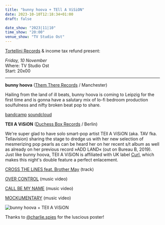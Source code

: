 ```yaml
---
title: "bunny hoova + TEll A ViSiON"
date: 2023-10-10T12:18:34+01:00
draft: false

date_show: "2023|11|10"
time_show: "20:00"
venue_show: "TV Studio Ost"
---
```


[Tortellini Records](https://tortellinirecords.bandcamp.com) & income tax refund present:

_Friday, 10 November_
\
Where: TV Studio Ost
\
Start: 20x00

---

**bunny hoova** ([Them There Records](https://themthere.bandcamp.com) / Manchester)

Hailing from the land of ill beats, bunny hoova is coming to Leipzig for the first time and is gonna have a salutary mix of lo-fi bedroom production soulfulness and nifty broken beat pop to share.

[bandcamp](https://bunnyhoova.bandcamp.com/album/longing)
[soundcloud](https://soundcloud.com/bunnyhoova)

**TEll A ViSiON** ([Duchess Box Records](https://soundcloud.com/user-935381613) / Berlin)

We're super glad to have solo smart-pop artist TEll A ViSiON (aka. TAV fka. Tellavision) sharing the stage to dredge us with her new selection of mesmerizing pop pearls as can be heard her on her recent s/t album as well as already on her previous record »ADD LAND« (out on Bureau B, 2019). Just like bunny hoova, TEll A ViSiON is affiliated with UK label [Curl](https://www.youtube.com/channel/UCl0wOOHun0PoNLkzNvKA0yQ), which makes this night's double feature a perfect enlacement.

[CROSS THE LiNES feat. Brother May](https://tellavision.bandcamp.com/track/cross-the-lines-feat-brother-may) (track)

[OVER CONTROL](https://www.youtube.com/watch?v=5Mczf2E65VU) (music video)

[CALL BE MY NAME](https://www.youtube.com/watch?v=ilrEgv0H63c) (music video)

[MOCKUMENTARY](https://www.youtube.com/watch?v=l9XixUJsMTc) (music video)

![bunny hoova + TEll A ViSiON](../../posters/2023-11-10.jpg)

Thanks to [@charlie.spies](https://www.instagram.com/charlie.spies/) for the luscious poster!
